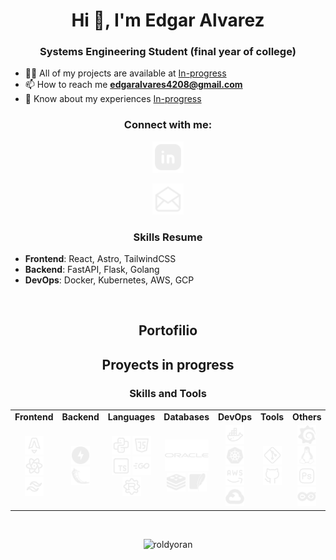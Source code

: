 <h1 align="center">Hi 👋, I'm Edgar Alvarez</h1>
<h3 align="center">Systems Engineering Student (final year of college)</h3>

- 👨‍💻 All of my projects are available at [In-progress](In-progress)
- 📫 How to reach me **edgaralvares4208@gmail.com**
- 📄 Know about my experiences [In-progress](In-progress)

<h3 align="center">Connect with me:</h3>
<p align="center">
    <a href="https://linkedin.com/in/in-progress" target="blank">
        <img src="imgs/Linkeding.svg" alt="LinkedIn" height="50" width="50" />
    </a>
</p>
<p align="center">
    <a href="/" target="blank">
        <img src="imgs/Mail.svg" alt="Mail" height="50" width="50" />
    </a>
</p>

<h3 align="center">Skills Resume</h3>

- **Frontend**: React, Astro, TailwindCSS
- **Backend**: FastAPI, Flask, Golang
- **DevOps**: Docker, Kubernetes, AWS, GCP

<br>

<h2 align="center">Portofilio</h2>
<!-- <p align="center">
    <a href="https://github.com/roldyoran/Roldyoran-Portfolio" target="blank">
        <img src="imgs/Portfolio.svg" alt="Portfolio" height="50" width="50" />
    </a>
</p> -->

<h2 align="center">Proyects in progress</h2>
<!-- <p align="center">
    <a href="https://github.com/roldyoran/Roldyoran-Portfolio" target="blank">
        <img src="imgs/In-progress.svg" alt="In-progress" height="50" width="50" />
    </a>
</p>     -->



<h3 align="center">Skills and Tools</h3>
<table align="center">
    <tr>
        <td align="center"><b>Frontend</b></td>
        <td align="center"><b>Backend</b></td>
        <td align="center"><b>Languages</b></td>
        <td align="center"><b>Databases</b></td>
        <!-- <td align="center"><b>AI</b></td> -->
        <td align="center"><b>DevOps</b></td>
        <td align="center"><b>Tools</b></td>
        <td align="center"><b>Others</b></td>
    </tr>
    <tr>
        <td align="center">
            <a href="https://astro.build/" target="_blank" rel="noreferrer"><img src="imgs/Astro.svg" alt="Astro" height="30" width="30" /></a>
            <a href="https://reactjs.org/" target="_blank" rel="noreferrer"><img src="imgs/React.svg" alt="React" height="30" width="30" /></a>
            <a href="https://tailwindcss.com/" target="_blank" rel="noreferrer"><img src="imgs/Tailwing.svg" alt="Tailwind" height="30" width="30" /></a>
        </td>
        <td align="center">
            <a href="https://fastapi.tiangolo.com/" target="_blank" rel="noreferrer"><img src="imgs/fastapi-svgrepo-com.svg" alt="FastAPI" height="30" width="30" /></a>
            <a href="https://flask.palletsprojects.com/" target="_blank" rel="noreferrer"><img src="imgs/flask-svgrepo-com.svg" alt="Flask" height="30" width="30" /></a>
        </td>
        <td align="center">
            <a href="https://www.python.org/" target="_blank" rel="noreferrer"><img src="imgs/Python.svg" alt="Python" height="30" width="30" /></a>
            <a href="https://developer.mozilla.org/docs/Web/JavaScript" target="_blank"><img src="imgs/Javascript.svg" alt="JavaScript" height="30" width="30" /></a>
            <a href="https://www.typescriptlang.org/" target="_blank" rel="noreferrer"><img src="imgs/Typescript.svg" alt="TypeScript" height="30" width="30" /></a>
            <a href="https://golang.org/" target="_blank" rel="noreferrer"><img src="imgs/Golang.svg" alt="Golang" height="30" width="30" /></a>
            <a href="https://www.rust-lang.org/" target="_blank" rel="noreferrer"><img src="imgs/Rust.svg" alt="Rust" height="30" width="30" /></a>
        </td>
        <td align="center">
            <a href="https://www.oracle.com/database/" target="_blank" rel="noreferrer"><img src="imgs/Oracle.svg" alt="Oracle" height="50" width="70" /></a>
            <a href="https://redis.io/" target="_blank" rel="noreferrer"><img src="imgs/Redis.svg" alt="Redis" height="30" width="30" /></a>
            <a href="https://www.sqlite.org/" target="_blank" rel="noreferrer"><img src="imgs/SqlLite.svg" alt="SQLite" height="30" width="30" /></a>
        </td>
        <!-- <td align="center">
            <a href="https://www.tensorflow.org/" target="_blank" rel="noreferrer"><img src="imgs/tensorflow-svgrepo-com.svg" alt="TensorFlow" height="30" width="30" /></a>
        </td> -->
        <td align="center">
            <a href="https://www.docker.com/" target="_blank" rel="noreferrer"><img src="imgs/Docker.svg" alt="Docker" height="30" width="30" /></a>
            <a href="https://kubernetes.io/" target="_blank" rel="noreferrer"><img src="imgs/Kubernetes.svg" alt="Kubernetes" height="30" width="30" /></a>
            <a href="https://aws.amazon.com/" target="_blank" rel="noreferrer"><img src="imgs/Aws.svg" alt="AWS" height="30" width="30" /></a>
            <a href="https://cloud.google.com/" target="_blank" rel="noreferrer"><img src="imgs/Gcp.svg" alt="GCP" height="30" width="30" /></a>
        </td>
        <td align="center">
            <a href="https://git-scm.com/" target="_blank" rel="noreferrer"><img src="imgs/Git.svg" alt="Git" height="30" width="30" /></a>
            <a href="https://github.com/" target="_blank" rel="noreferrer"><img src="imgs/Github.svg" alt="GitHub" height="30" width="30" /></a>
        </td>
        <td align="center">
            <a href="https://grafana.com/" target="_blank" rel="noreferrer"><img src="imgs/Grafana.svg" alt="Grafana" height="30" width="30" /></a>
            <a href="https://www.linux.org/" target="_blank" rel="noreferrer"><img src="imgs/Linux.svg" alt="Linux" height="30" width="30" /></a>
            <a href="https://www.adobe.com/products/photoshop.html" target="_blank"><img src="imgs/Photoshop.svg" alt="Photoshop" height="30" width="30" /></a>
            <a href="https://www.arduino.cc/" target="_blank" rel="noreferrer"><img src="imgs/Arduino.svg" alt="Arduino" height="30" width="30" /></a>
        </td>
    </tr>
</table>

<br>

<p align="center">
    <img src="https://github-readme-stats.vercel.app/api?username=roldyoran&show_icons=true&locale=en&theme=tokyonight" alt="roldyoran" />
</p>
